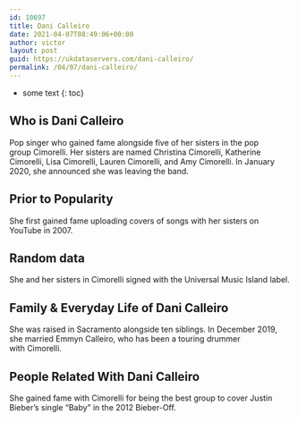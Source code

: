 ```yaml
---
id: 10697
title: Dani Calleiro
date: 2021-04-07T08:49:06+00:00
author: victor
layout: post
guid: https://ukdataservers.com/dani-calleiro/
permalink: /04/07/dani-calleiro/
---
```


* some text
{: toc}


## Who is Dani Calleiro



Pop singer who gained fame alongside five of her sisters in the pop group Cimorelli. Her sisters are named Christina Cimorelli, Katherine Cimorelli, Lisa Cimorelli, Lauren Cimorelli, and Amy Cimorelli. In January 2020, she announced she was leaving the band. 

                
                
                
## Prior to Popularity



She first gained fame uploading covers of songs with her sisters on YouTube in 2007. 

                
                
                
## Random data



She and her sisters in Cimorelli signed with the Universal Music Island label.

                
                
                
## Family & Everyday Life of Dani Calleiro



She was raised in Sacramento alongside ten siblings. In December 2019, she married Emmyn Calleiro, who has been a touring drummer with Cimorelli. 

                
                
                
## People Related With Dani Calleiro



She gained fame with Cimorelli for being the best group to cover Justin Bieber&#8217;s single &#8220;Baby&#8221; in the 2012 Bieber-Off. 

                
              
            
          
          
          